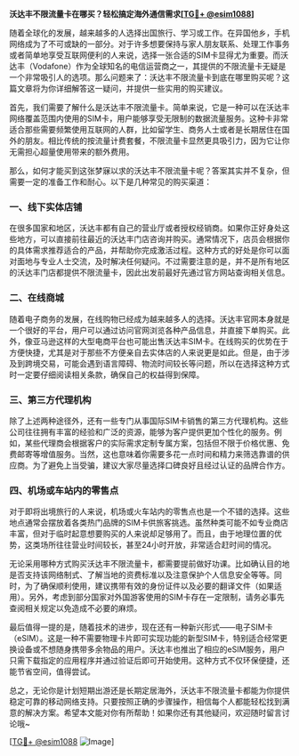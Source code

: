 **沃达丰不限流量卡在哪买？轻松搞定海外通信需求[[TG💪+ @esim1088](https://t.me/s/esim1088)]**

随着全球化的发展，越来越多的人选择出国旅行、学习或工作。在异国他乡，手机网络成为了不可或缺的一部分。对于许多想要保持与家人朋友联系、处理工作事务或者简单地享受互联网便利的人来说，选择一张合适的SIM卡显得尤为重要。而沃达丰（Vodafone）作为全球知名的电信运营商之一，其提供的不限流量卡无疑是一个非常吸引人的选项。那么问题来了：沃达丰不限流量卡到底在哪里购买呢？这篇文章将为你详细解答这一疑问，并提供一些实用的购买建议。

首先，我们需要了解什么是沃达丰不限流量卡。简单来说，它是一种可以在沃达丰网络覆盖范围内使用的SIM卡，用户能够享受无限制的数据流量服务。这种卡非常适合那些需要频繁使用互联网的人群，比如留学生、商务人士或者是长期居住在国外的朋友。相比传统的按流量计费套餐，不限流量卡显然更具吸引力，因为它让你无需担心超量使用带来的额外费用。

那么，如何才能买到这张梦寐以求的沃达丰不限流量卡呢？答案其实并不复杂，但需要一定的准备工作和耐心。以下是几种常见的购买渠道：

### 一、线下实体店铺

在很多国家和地区，沃达丰都有自己的营业厅或者授权经销商。如果你正好身处这些地方，可以直接前往最近的沃达丰门店咨询并购买。通常情况下，店员会根据你的具体需求推荐适合的产品，并帮助你完成激活过程。这种方式的好处是你可以面对面地与专业人士交流，及时解决任何疑问。不过需要注意的是，并不是所有地区的沃达丰门店都提供不限流量卡，因此出发前最好先通过官方网站查询相关信息。

### 二、在线商城

随着电子商务的发展，在线购物已经成为越来越多人的选择。沃达丰官网本身就是一个很好的平台，用户可以通过访问官网浏览各种产品信息，并直接下单购买。此外，像亚马逊这样的大型电商平台也可能出售沃达丰SIM卡。在线购买的优势在于方便快捷，尤其是对于那些不方便亲自去实体店的人来说更是如此。但是，由于涉及到跨境交易，可能会遇到语言障碍、物流时间较长等问题，所以在选择这种方式时一定要仔细阅读相关条款，确保自己的权益得到保障。

### 三、第三方代理机构

除了上述两种途径外，还有一些专门从事国际SIM卡销售的第三方代理机构。这些公司往往拥有丰富的经验和广泛的资源，能够为客户提供更加个性化的服务。例如，某些代理商会根据客户的实际需求定制专属方案，包括但不限于价格优惠、免费邮寄等增值服务。当然，这也意味着你需要多花一点时间和精力来筛选靠谱的供应商。为了避免上当受骗，建议大家尽量选择口碑良好且经过认证的品牌合作方。

### 四、机场或车站内的零售点

对于即将出境旅行的人来说，机场或火车站内的零售点也是一个不错的选择。这些地点通常会摆放着各类热门品牌的SIM卡供旅客挑选。虽然种类可能不如专业商店丰富，但对于临时起意想要购买的人来说却足够用了。而且，由于地理位置的优势，这类场所往往营业时间较长，甚至24小时开放，非常适合赶时间的情况。

无论采用哪种方式购买沃达丰不限流量卡，都需要提前做好功课。比如确认目的地是否支持该网络制式、了解当地的资费标准以及注意保护个人信息安全等等。同时，为了确保顺利使用，建议携带有效的身份证件以及必要的翻译文件（如果适用）。另外，考虑到部分国家对外国游客使用的SIM卡存在一定限制，请务必事先查阅相关规定以免造成不必要的麻烦。

最后值得一提的是，随着技术的进步，现在还有一种新兴形式——电子SIM卡（eSIM）。这是一种不需要物理卡片即可实现功能的新型SIM卡，特别适合经常更换设备或不想随身携带多余物品的用户。沃达丰也推出了相应的eSIM服务，用户只需下载指定的应用程序并通过验证后即可开始使用。这种方式不仅环保便捷，还能节省空间，值得尝试。

总之，无论你是计划短期出游还是长期定居海外，沃达丰不限流量卡都能为你提供稳定可靠的移动网络支持。只要按照正确的步骤操作，相信每个人都能轻松找到满意的解决方案。希望本文能对你有所帮助！如果你还有其他疑问，欢迎随时留言讨论哦~

[[TG💪+ @esim1088](https://t.me/s/esim1088) ![Image](https://i.postimg.cc/4NQfJmqS/Snipaste-2025-05-13-00-14-12.png)]